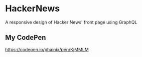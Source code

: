 # HackerNews
A responsive design of Hacker News' front page using GraphQL

## My CodePen
https://codepen.io/phainix/pen/KjMMLM
